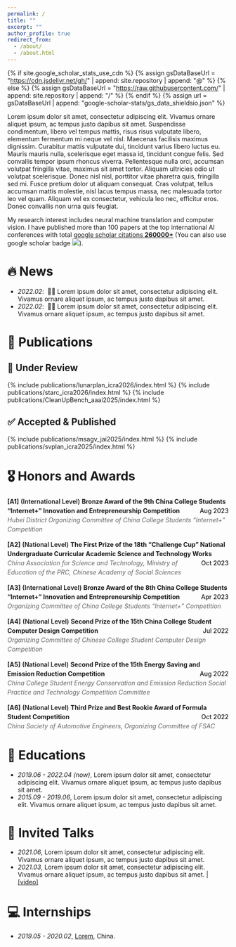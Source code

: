 ```yaml
---
permalink: /
title: ""
excerpt: ""
author_profile: true
redirect_from: 
  - /about/
  - /about.html
---
```


{% if site.google_scholar_stats_use_cdn %}
{% assign gsDataBaseUrl = "https://cdn.jsdelivr.net/gh/" | append: site.repository | append: "@" %}
{% else %}
{% assign gsDataBaseUrl = "https://raw.githubusercontent.com/" | append: site.repository | append: "/" %}
{% endif %}
{% assign url = gsDataBaseUrl | append: "google-scholar-stats/gs_data_shieldsio.json" %}

<span class='anchor' id='about-me'></span>

Lorem ipsum dolor sit amet, consectetur adipiscing elit. Vivamus ornare aliquet ipsum, ac tempus justo dapibus sit amet. Suspendisse condimentum, libero vel tempus mattis, risus risus vulputate libero, elementum fermentum mi neque vel nisl. Maecenas facilisis maximus dignissim. Curabitur mattis vulputate dui, tincidunt varius libero luctus eu. Mauris mauris nulla, scelerisque eget massa id, tincidunt congue felis. Sed convallis tempor ipsum rhoncus viverra. Pellentesque nulla orci, accumsan volutpat fringilla vitae, maximus sit amet tortor. Aliquam ultricies odio ut volutpat scelerisque. Donec nisl nisl, porttitor vitae pharetra quis, fringilla sed mi. Fusce pretium dolor ut aliquam consequat. Cras volutpat, tellus accumsan mattis molestie, nisl lacus tempus massa, nec malesuada tortor leo vel quam. Aliquam vel ex consectetur, vehicula leo nec, efficitur eros. Donec convallis non urna quis feugiat.

My research interest includes neural machine translation and computer vision. I have published more than 100 papers at the top international AI conferences with total <a href='https://scholar.google.com/citations?user=DhtAFkwAAAAJ'>google scholar citations <strong><span id='total_cit'>260000+</span></strong></a> (You can also use google scholar badge <a href='https://scholar.google.com/citations?user=DhtAFkwAAAAJ'><img src="https://img.shields.io/endpoint?url={{ url | url_encode }}&logo=Google%20Scholar&labelColor=f6f6f6&color=9cf&style=flat&label=citations"></a>).


# 🔥 News
- *2022.02*: &nbsp;🎉🎉 Lorem ipsum dolor sit amet, consectetur adipiscing elit. Vivamus ornare aliquet ipsum, ac tempus justo dapibus sit amet. 
- *2022.02*: &nbsp;🎉🎉 Lorem ipsum dolor sit amet, consectetur adipiscing elit. Vivamus ornare aliquet ipsum, ac tempus justo dapibus sit amet. 

# 📝 Publications 
## 🔬 Under Review
{% include publications/lunarplan_icra2026/index.html %}
{% include publications/starc_icra2026/index.html %}
{% include publications/CleanUpBench_aaai2025/index.html %}
## ✅ Accepted & Published
{% include publications/msagv_jai2025/index.html %}
{% include publications/svplan_icra2025/index.html %}

# 🎖 Honors and Awards
<div style="margin-top:10px; line-height:1.5;">

  <p style="margin-bottom:10px;">
    <strong>[A1]</strong> <span style="font-weight:600;">(International Level)</span> 
    <strong>Bronze Award of the 9th China College Students “Internet+” Innovation and Entrepreneurship Competition</strong>
    <span style="float:right; font-weight:500;">Aug 2023</span><br>
    <em style="color:#666;">Hubei District Organizing Committee of China College Students “Internet+” Competition</em>
  </p>

  <p style="margin-bottom:10px;">
    <strong>[A2]</strong> <span style="font-weight:600;">(National Level)</span> 
    <strong>The First Prize of the 18th “Challenge Cup” National Undergraduate Curricular Academic Science and Technology Works</strong>
    <span style="float:right; font-weight:500;">Oct 2023</span><br>
    <em style="color:#666;">China Association for Science and Technology, Ministry of Education of the PRC, Chinese Academy of Social Sciences</em>
  </p>

  <p style="margin-bottom:10px;">
    <strong>[A3]</strong> <span style="font-weight:600;">(International Level)</span> 
    <strong>Bronze Award of the 8th China College Students “Internet+” Innovation and Entrepreneurship Competition</strong>
    <span style="float:right; font-weight:500;">Apr 2023</span><br>
    <em style="color:#666;">Organizing Committee of China College Students “Internet+” Competition</em>
  </p>

  <p style="margin-bottom:10px;">
    <strong>[A4]</strong> <span style="font-weight:600;">(National Level)</span> 
    <strong>Second Prize of the 15th China College Student Computer Design Competition</strong>
    <span style="float:right; font-weight:500;">Jul 2022</span><br>
    <em style="color:#666;">Organizing Committee of Chinese College Student Computer Design Competition</em>
  </p>

  <p style="margin-bottom:10px;">
    <strong>[A5]</strong> <span style="font-weight:600;">(National Level)</span> 
    <strong>Second Prize of the 15th Energy Saving and Emission Reduction Competition</strong>
    <span style="float:right; font-weight:500;">Aug 2022</span><br>
    <em style="color:#666;">China College Student Energy Conservation and Emission Reduction Social Practice and Technology Competition Committee</em>
  </p>

  <p style="margin-bottom:10px;">
    <strong>[A6]</strong> <span style="font-weight:600;">(National Level)</span> 
    <strong>Third Prize and Best Rookie Award of Formula Student Competition</strong>
    <span style="float:right; font-weight:500;">Oct 2022</span><br>
    <em style="color:#666;">China Society of Automotive Engineers, Organizing Committee of FSAC</em>
  </p>

</div>


# 📖 Educations
- *2019.06 - 2022.04 (now)*, Lorem ipsum dolor sit amet, consectetur adipiscing elit. Vivamus ornare aliquet ipsum, ac tempus justo dapibus sit amet. 
- *2015.09 - 2019.06*, Lorem ipsum dolor sit amet, consectetur adipiscing elit. Vivamus ornare aliquet ipsum, ac tempus justo dapibus sit amet. 

# 💬 Invited Talks
- *2021.06*, Lorem ipsum dolor sit amet, consectetur adipiscing elit. Vivamus ornare aliquet ipsum, ac tempus justo dapibus sit amet. 
- *2021.03*, Lorem ipsum dolor sit amet, consectetur adipiscing elit. Vivamus ornare aliquet ipsum, ac tempus justo dapibus sit amet.  \| [\[video\]](https://github.com/)

# 💻 Internships
- *2019.05 - 2020.02*, [Lorem](https://github.com/), China.
